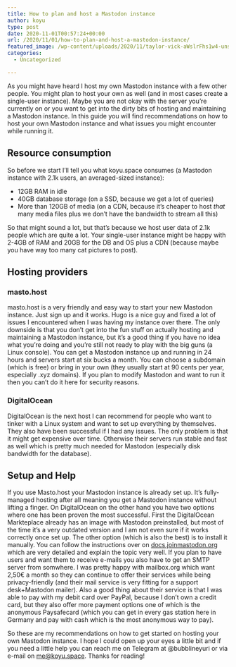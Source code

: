 ```yaml
---
title: How to plan and host a Mastodon instance
author: koyu
type: post
date: 2020-11-01T00:57:24+00:00
url: /2020/11/01/how-to-plan-and-host-a-mastodon-instance/
featured_image: /wp-content/uploads/2020/11/taylor-vick-aWslrFhs1w4-unsplash.jpg
categories:
  - Uncategorized

---
```

 

As you might have heard I host my own Mastodon instance with a few other people. You might plan to host your own as well (and in most cases create a single-user instance). Maybe you are not okay with the server you&#8217;re currently on or you want to get into the dirty bits of hosting and maintaining a Mastodon instance. In this guide you will find recommendations on how to host your own Mastodon instance and what issues you might encounter while running it.

## Resource consumption

So before we start I&#8217;ll tell you what koyu.space consumes (a Mastodon instance with 2.1k users, an averaged-sized instance):

  * 12GB RAM in idle
  * 40GB database storage (on a SSD, because we get a lot of queries)
  * More than 120GB of media (on a CDN, because it&#8217;s cheaper to host _that_ many media files plus we don&#8217;t have the bandwidth to stream all this)

So that might sound a lot, but that&#8217;s because we host user data of 2.1k people which are quite a lot. Your single-user instance might be happy with 2-4GB of RAM and 20GB for the DB and OS plus a CDN (because maybe you have way too many cat pictures to post).

## Hosting providers

### masto.host

masto.host is a very friendly and easy way to start your new Mastodon instance. Just sign up and it works. Hugo is a nice guy and fixed a lot of issues I encountered when I was having my instance over there. The only downside is that you don&#8217;t get into the fun stuff on actually hosting and maintaining a Mastodon instance, but it&#8217;s a good thing if you have no idea what you&#8217;re doing and you&#8217;re still not ready to play with the big guns (a Linux console). You can get a Mastodon instance up and running in 24 hours and servers start at six bucks a month. You can choose a subdomain (which is free) or bring in your own (they usually start at 90 cents per year, especially .xyz domains). If you plan to modify Mastodon and want to run it then you can&#8217;t do it here for security reasons.

### DigitalOcean

DigitalOcean is the next host I can recommend for people who want to tinker with a Linux system and want to set up everything by themselves. They also have been successful if I had any issues. The only problem is that it might get expensive over time. Otherwise their servers run stable and fast as well which is pretty much needed for Mastodon (especially disk bandwidth for the database).

## Setup and Help

If you use Masto.host your Mastodon instance is already set up. It&#8217;s fully-managed hosting after all meaning you get a Mastodon instance without lifting a finger. On DigitalOcean on the other hand you have two options where one has been proven the most successful. First the DigitalOcean Markteplace already has an image with Mastodon preinstalled, but most of the time it&#8217;s a very outdated version and I am not even sure if it works correctly once set up. The other option (which is also the best) is to install it manually. You can follow the instructions over on <a rel="noreferrer noopener" href="https://docs.joinmastodon.org" data-type="URL" data-id="https://docs.joinmastodon.org" target="_blank">docs.joinmastodon.org</a> which are very detailed and explain the topic very well. If you plan to have users and want them to receive e-mails you also have to get an SMTP server from somwhere. I was pretty happy with mailbox.org which want 2,50€ a month so they can continue to offer their services while being privacy-friendly (and their mail service is very fitting for a support desk+Mastodon mailer). Also a good thing about their service is that I was able to pay with my debit card over PayPal, because I don&#8217;t own a credit card, but they also offer more payment options one of which is the anonymous Paysafecard (which you can get in every gas station here in Germany and pay with cash which is the most anonymous way to pay).



So these are my recommendations on how to get started on hosting your own Mastodon instance. I hope I could open up your eyes a little bit and if you need a little help you can reach me on Telegram at @bubblineyuri or via e-mail on me@koyu.space. Thanks for reading!
